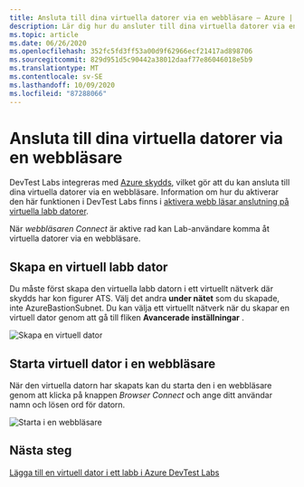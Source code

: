 ```yaml
---
title: Ansluta till dina virtuella datorer via en webbläsare – Azure | Microsoft Docs
description: Lär dig hur du ansluter till dina virtuella datorer via en webbläsare.
ms.topic: article
ms.date: 06/26/2020
ms.openlocfilehash: 352fc5fd3ff53a00d9f62966ecf21417ad898706
ms.sourcegitcommit: 829d951d5c90442a38012daaf77e86046018e5b9
ms.translationtype: MT
ms.contentlocale: sv-SE
ms.lasthandoff: 10/09/2020
ms.locfileid: "87288066"
---
```

# <a name="connect-to-your-virtual-machines-through-a-browser"></a>Ansluta till dina virtuella datorer via en webbläsare 

DevTest Labs integreras med [Azure skydds](../bastion/index.yml), vilket gör att du kan ansluta till dina virtuella datorer via en webbläsare. Information om hur du aktiverar den här funktionen i DevTest Labs finns i [aktivera webb läsar anslutning på virtuella labb datorer](enable-browser-connection-lab-virtual-machines.md).

När *webbläsaren Connect* är aktive rad kan Lab-användare komma åt virtuella datorer via en webbläsare.  

## <a name="create-a-lab-virtual-machine"></a>Skapa en virtuell labb dator

Du måste först skapa den virtuella labb datorn i ett virtuellt nätverk där skydds har kon figurer ATS. Välj det andra **under nätet** som du skapade, inte AzureBastionSubnet. Du kan välja ett virtuellt nätverk när du skapar en virtuell dator genom att gå till fliken **Avancerade inställningar** .

![Skapa en virtuell dator](./media/connect-virtual-machine-through-browser/create-virtual-machine.png)

## <a name="launch-virtual-machine-in-a-browser"></a>Starta virtuell dator i en webbläsare

När den virtuella datorn har skapats kan du starta den i en webbläsare genom att klicka på knappen *Browser Connect* och ange ditt användar namn och lösen ord för datorn.  

![Starta i en webbläsare](./media/connect-virtual-machine-through-browser/browser-connect.png)

## <a name="next-steps"></a>Nästa steg

[Lägga till en virtuell dator i ett labb i Azure DevTest Labs](devtest-lab-add-vm.md)
